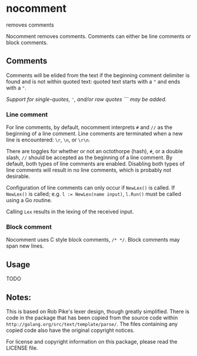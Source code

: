 # nocomment
removes comments

Nocomment removes comments. Comments can either be line comments or block comments. 

## Comments
Comments will be elided from the text if the beginning comment delimiter is found and is not within quoted text: quoted text starts with a `"` and ends with a `"`.

_Support for single-quotes, `'`, and/or raw quotes `\`` may be added._

### Line comment
For line comments, by default, nocomment interprets `#` and `//` as the beginning of a line comment. Line comments are terminated when a new line is encountered: `\r`, `\n`, or `\r\n`.

There are toggles for whether or not an octothorpe (hash), `#`, or a double slash, `//` should be accepted as the beginning of a line comment.  By default, both types of line comments are enabled.  Disabling both types of line comments will result in no line comments, which is probably not desirable.

Configuration of line comments can only occur if `NewLex()` is called.  If `NewLex()` is called; e.g. `l := NewLex(name input)`, `l.Run()` must be called using a Go routine. 

Calling `Lex` results in the lexing of the received input.
### Block comment
Nocomment uses C style block comments, `/* */`. Block comments may span new lines.

## Usage
TODO

## Notes:
This is based on Rob Pike's lexer design, though greatly simplified. There is code in the package that has been copied from the source code within `http://golang.org/src/text/template/parse/`. The files containing any copied code also have the original copyright notices.

For license and copyright information on this package, please read the LICENSE file.
